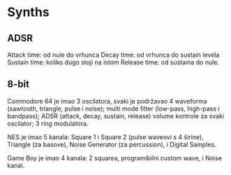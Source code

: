 # Synths

## ADSR

Attack time: od nule do vrhunca
Decay time: od vrhunca do sustain levela
Sustain time: koliko dugo stoji na istom
Release time: od sustaina do nule.

## 8-bit

Commodore 64 je imao 3 oscilatora, svaki je podržavao 4 waveforma (sawtooth, triangle, pulse i noise); multi mode filter (low-pass, high-pass i bandpass); ADSR (attack, decay, sustain, release) volume kontrole za svaki oscilator; 3 ring modulatora.

NES je imao 5 kanala: Square 1 i Square 2 (pulse waveovi s 4 širine), Triangle (za basove), Noise Generator (za percussion), i Digital Samples.

Game Boy je imao 4 kanala: 2 squarea, programibilni custom wave, i Noise kanal.

